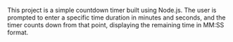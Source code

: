 This project is a simple countdown timer built using Node.js. The user is prompted to enter a specific time duration in minutes and seconds, and the timer counts down from that point, displaying the remaining time in MM:SS format.
